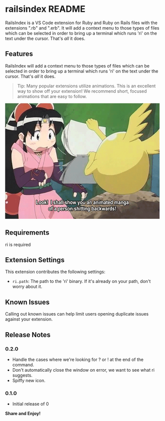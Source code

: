 # railsindex README

RailsIndex is a VS Code extension for Ruby and Ruby on Rails files with the extensions ".rb" and ".erb".  It will add a context menu to those types of files which can be selected in order to bring up a terminal which runs 'ri' on the text under the cursor.  That's _all_ it does.

## Features

RailsIndex will add a context menu to those types of files which can be selected in order to bring up a terminal which runs 'ri' on the text under the cursor.  That's _all_ it does.

> Tip: Many popular extensions utilize animations. This is an excellent way to show off your extension! We recommend short, focused animations that are easy to follow.

![Short Animation](images/shinobu.gif)

## Requirements

ri is required

## Extension Settings

This extension contributes the following settings:

* `ri.path`: The path to the 'ri' binary.  If it's already on your path, don't worry about it.

## Known Issues

Calling out known issues can help limit users opening duplicate issues against your extension.

## Release Notes

### 0.2.0

* Handle the cases where we're looking for ? or ! at the end of the command.
* Don't automatically close the window on error, we want to see what ri suggests.
* Spiffy new icon.

### 0.1.0

* Initial release of 0

**Share and Enjoy!**
